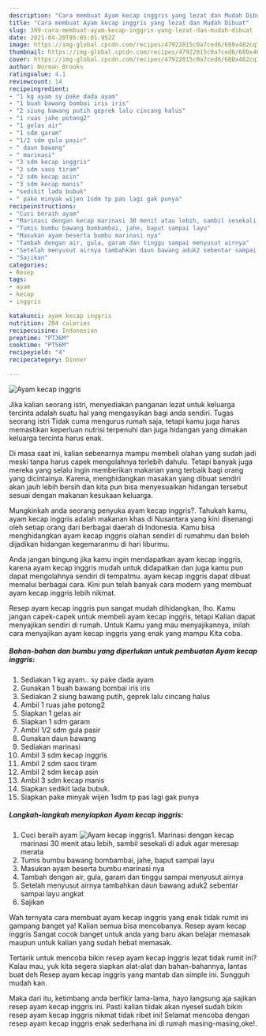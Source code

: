 ```yaml
---
description: "Cara membuat Ayam kecap inggris yang lezat dan Mudah Dibuat"
title: "Cara membuat Ayam kecap inggris yang lezat dan Mudah Dibuat"
slug: 399-cara-membuat-ayam-kecap-inggris-yang-lezat-dan-mudah-dibuat
date: 2021-04-20T05:05:01.952Z
image: https://img-global.cpcdn.com/recipes/47922815c0a7ced6/680x482cq70/ayam-kecap-inggris-foto-resep-utama.jpg
thumbnail: https://img-global.cpcdn.com/recipes/47922815c0a7ced6/680x482cq70/ayam-kecap-inggris-foto-resep-utama.jpg
cover: https://img-global.cpcdn.com/recipes/47922815c0a7ced6/680x482cq70/ayam-kecap-inggris-foto-resep-utama.jpg
author: Norman Brooks
ratingvalue: 4.1
reviewcount: 14
recipeingredient:
- "1 kg ayam sy pake dada ayam"
- "1 buah bawang bombai iris iris"
- "2 siung bawang putih geprek lalu cincang halus"
- "1 ruas jahe potong2"
- "1 gelas air"
- "1 sdm garam"
- "1/2 sdm gula pasir"
- " daun bawang"
- " marinasi"
- "3 sdm kecap inggris"
- "2 sdm saos tiram"
- "2 sdm kecap asin"
- "3 sdm kecap manis"
- "sedikit lada bubuk"
- " pake minyak wijen 1sdm tp pas lagi gak punya"
recipeinstructions:
- "Cuci beraih ayam"
- "Marinasi dengan kecap marinasi 30 menit atau lebih, sambil sesekali di aduk agar meresap merata"
- "Tumis bumbu bawang bombambai, jahe, baput sampai layu"
- "Masukan ayam beserta bumbu marinasi nya"
- "Tambah dengan air, gula, garam dan tinggu sampai menyusut airnya"
- "Setelah menyusut airnya tambahkan daun bawang aduk2 sebentar sampai layu angkat"
- "Sajikan"
categories:
- Resep
tags:
- ayam
- kecap
- inggris

katakunci: ayam kecap inggris 
nutrition: 204 calories
recipecuisine: Indonesian
preptime: "PT36M"
cooktime: "PT56M"
recipeyield: "4"
recipecategory: Dinner

---
```



![Ayam kecap inggris](https://img-global.cpcdn.com/recipes/47922815c0a7ced6/680x482cq70/ayam-kecap-inggris-foto-resep-utama.jpg)

Jika kalian seorang istri, menyediakan panganan lezat untuk keluarga tercinta adalah suatu hal yang mengasyikan bagi anda sendiri. Tugas seorang istri Tidak cuma mengurus rumah saja, tetapi kamu juga harus memastikan keperluan nutrisi terpenuhi dan juga hidangan yang dimakan keluarga tercinta harus enak.

Di masa  saat ini, kalian sebenarnya mampu membeli olahan yang sudah jadi meski tanpa harus capek mengolahnya terlebih dahulu. Tetapi banyak juga mereka yang selalu ingin memberikan makanan yang terbaik bagi orang yang dicintainya. Karena, menghidangkan masakan yang dibuat sendiri akan jauh lebih bersih dan kita pun bisa menyesuaikan hidangan tersebut sesuai dengan makanan kesukaan keluarga. 



Mungkinkah anda seorang penyuka ayam kecap inggris?. Tahukah kamu, ayam kecap inggris adalah makanan khas di Nusantara yang kini disenangi oleh setiap orang dari berbagai daerah di Indonesia. Kamu bisa menghidangkan ayam kecap inggris olahan sendiri di rumahmu dan boleh dijadikan hidangan kegemaranmu di hari liburmu.

Anda jangan bingung jika kamu ingin mendapatkan ayam kecap inggris, karena ayam kecap inggris mudah untuk didapatkan dan juga kamu pun dapat mengolahnya sendiri di tempatmu. ayam kecap inggris dapat dibuat memalui berbagai cara. Kini pun telah banyak cara modern yang membuat ayam kecap inggris lebih nikmat.

Resep ayam kecap inggris pun sangat mudah dihidangkan, lho. Kamu jangan capek-capek untuk membeli ayam kecap inggris, tetapi Kalian dapat menyajikan sendiri di rumah. Untuk Kamu yang mau menyajikannya, inilah cara menyajikan ayam kecap inggris yang enak yang mampu Kita coba.

<!--inarticleads1-->

##### Bahan-bahan dan bumbu yang diperlukan untuk pembuatan Ayam kecap inggris:

1. Sediakan 1 kg ayam.. sy pake dada ayam
1. Gunakan 1 buah bawang bombai iris iris
1. Sediakan 2 siung bawang putih, geprek lalu cincang halus
1. Ambil 1 ruas jahe potong2
1. Siapkan 1 gelas air
1. Siapkan 1 sdm garam
1. Ambil 1/2 sdm gula pasir
1. Gunakan  daun bawang
1. Sediakan  marinasi
1. Ambil 3 sdm kecap inggris
1. Ambil 2 sdm saos tiram
1. Ambil 2 sdm kecap asin
1. Ambil 3 sdm kecap manis
1. Siapkan sedikit lada bubuk.
1. Siapkan  pake minyak wijen 1sdm tp pas lagi gak punya




<!--inarticleads2-->

##### Langkah-langkah menyiapkan Ayam kecap inggris:

1. Cuci beraih ayam
<img src="https://img-global.cpcdn.com/steps/8c4d9b0edb3d1d4b/160x128cq70/ayam-kecap-inggris-langkah-memasak-1-foto.jpg" alt="Ayam kecap inggris">1. Marinasi dengan kecap marinasi 30 menit atau lebih, sambil sesekali di aduk agar meresap merata
1. Tumis bumbu bawang bombambai, jahe, baput sampai layu
1. Masukan ayam beserta bumbu marinasi nya
1. Tambah dengan air, gula, garam dan tinggu sampai menyusut airnya
1. Setelah menyusut airnya tambahkan daun bawang aduk2 sebentar sampai layu angkat
1. Sajikan




Wah ternyata cara membuat ayam kecap inggris yang enak tidak rumit ini gampang banget ya! Kalian semua bisa mencobanya. Resep ayam kecap inggris Sangat cocok banget untuk anda yang baru akan belajar memasak maupun untuk kalian yang sudah hebat memasak.

Tertarik untuk mencoba bikin resep ayam kecap inggris lezat tidak rumit ini? Kalau mau, yuk kita segera siapkan alat-alat dan bahan-bahannya, lantas buat deh Resep ayam kecap inggris yang mantab dan simple ini. Sungguh mudah kan. 

Maka dari itu, ketimbang anda berfikir lama-lama, hayo langsung aja sajikan resep ayam kecap inggris ini. Pasti kalian tiidak akan nyesel sudah bikin resep ayam kecap inggris nikmat tidak ribet ini! Selamat mencoba dengan resep ayam kecap inggris enak sederhana ini di rumah masing-masing,oke!.

